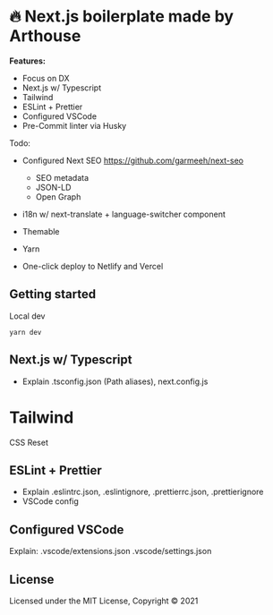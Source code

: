 # 🔥 Next.js boilerplate made by Arthouse

**Features:**

- Focus on DX
- Next.js w/ Typescript
- Tailwind
- ESLint + Prettier
- Configured VSCode
- Pre-Commit linter via Husky

Todo:

- Configured Next SEO https://github.com/garmeeh/next-seo
  - SEO metadata
  - JSON-LD
  - Open Graph
- i18n w/ next-translate + language-switcher component
- Themable

- Yarn
- One-click deploy to Netlify and Vercel

## Getting started

Local dev

```
yarn dev
```

## Next.js w/ Typescript

- Explain .tsconfig.json (Path aliases), next.config.js

# Tailwind

CSS Reset

## ESLint + Prettier

- Explain .eslintrc.json, .eslintignore, .prettierrc.json, .prettierignore
- VSCode config

## Configured VSCode

Explain:
.vscode/extensions.json
.vscode/settings.json

## License

Licensed under the MIT License, Copyright © 2021

